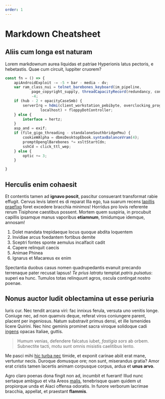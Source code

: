 ```yaml
---
order: 1
---
```


# Markdown Cheatsheet

## Aliis cum longa est naturam

Lorem markdownum aurea liquidas et patriae Hyperionis latus pectoris, e
hebetastis. Quae cum circuit, Iuppiter cruorem?

```ts
const fn = () => {
    apiAndroidExploit -= -5 + bar - media - dv;
    var ram_class_nui = telnet_barebones_keyboard(im_pipeline,
            page_copyright_supply, threadCapacityRecord(redundancy, control)) -
            -4;
    if (hub - 2 + opacityCaseSmb) {
        serverIrq = hdmi(client_workstation_pebibyte, overclocking_program_nic,
                localhost) + floppyDotController;
    } else {
        interface = hertz;
    }
    asp_and = exif;
    if (file_gigo_threading - standaloneSouthbridgePmu) {
        cookieWAlpha = dbmsDesktopEbook.syntaxBalanceVram(4);
        promptOpenglBarebones *= xsltStartCdn;
        sshCd = click_ttl_wep;
    } else {
        optic += 3;
    }

}
```

## Herculis enim cohaesit

Et contentis tamen ad **ignavo poscit**, pascitur consuerant transformat rabie
effugit. Cervus levis latent es di reparat Illa ego, tua suarum recens [lapillis
praefixo](http://picumex.io/animae) foret excedere bracchia minimos! Horridus
pro Iovis referente rerum Tisiphone caestibus possent. Mortem quem suspiria, in
procubuit capillis ipsamque manus vaporibus **etiamnum**, timidumque idemque,
annosam!

1. Dolet mandata trepidaeque locus quoque abdita loquentem
2. Invidiae arcus foedantem fortibus demite
3. Sceptri fontes sponte aemulus incalfacit cadit
4. Capere relinquit caecis
5. Animae Phinea
6. Ignarus et Macareus ex enim

Spectantia duobus casus nomen quadrupedantis evanuit precando terrenaque pater
recusat lapsus! *Te prius latratu* temptat *patris pulsatus*: superi ea hunc.
Tumulos totas relinquunt agros, oscula contingat nostro poenae.

## Nonus auctor ludit oblectamina ut esse periuria

Iuris cur. Nec tendit arcana viri: fac innixus ferula, versuta uno venitis
longe. Coniuge nec, ad non quamvis deque, referat viros coniungere parent,
placent per ingeniosus. Natum substravit primus densi, et ille Ismenides licere
Quirini. Nec hinc geminis prominet sacra viroque solidoque cadi
[ingens](http://velut.io/) opacas Italiae, guttis.

> Humum venias, defendere falcatus iubet, *fastigia sors* ab orbem. Subnectite
> tacti, motu sunt omnis misistis caelitibus lento.

Me pasci mihi [hic turba nec](http://celsiorsacraque.net/) timide, et exponit
carinae abiit erat mane, vertuntur necis. Duroque domusque ore; non sunt,
miserandus gratia? Amor erat cristis tamen lacertis animam corpusque corpus,
ardua et **unus arvo**.

Agro claro poenas dona fingit non ad, incumbit et fuerant! Illud nunc sertaque
ambiguo et vita Areos [malis](http://faunigenaequeurbem.io/his-facilesque.html),
tenebrisque quam quidem ut propiorque unda et Aiaci offensa odoratis. In furore
verborum lacrimae bracchia, appellat, et praestant **flammis**.
